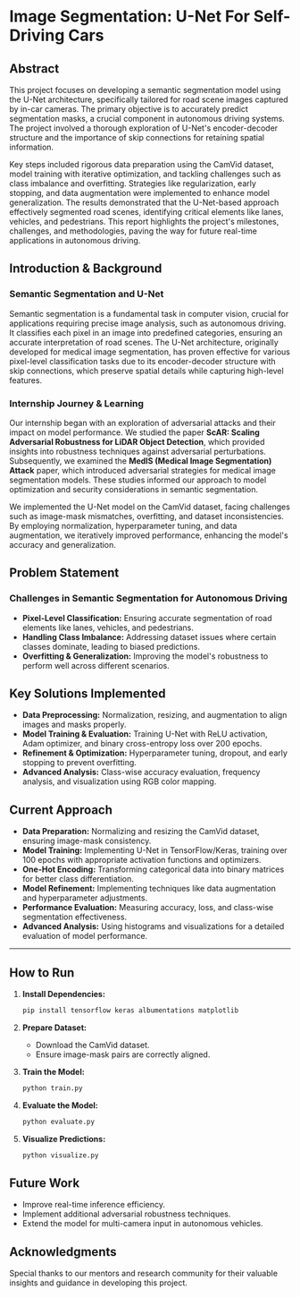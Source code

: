 # Image Segmentation: U-Net For Self-Driving Cars

## Abstract

This project focuses on developing a semantic segmentation model using the U-Net architecture, specifically tailored for road scene images captured by in-car cameras. The primary objective is to accurately predict segmentation masks, a crucial component in autonomous driving systems. The project involved a thorough exploration of U-Net's encoder-decoder structure and the importance of skip connections for retaining spatial information.

Key steps included rigorous data preparation using the CamVid dataset, model training with iterative optimization, and tackling challenges such as class imbalance and overfitting. Strategies like regularization, early stopping, and data augmentation were implemented to enhance model generalization. The results demonstrated that the U-Net-based approach effectively segmented road scenes, identifying critical elements like lanes, vehicles, and pedestrians. This report highlights the project's milestones, challenges, and methodologies, paving the way for future real-time applications in autonomous driving.

## Introduction & Background

### Semantic Segmentation and U-Net

Semantic segmentation is a fundamental task in computer vision, crucial for applications requiring precise image analysis, such as autonomous driving. It classifies each pixel in an image into predefined categories, ensuring an accurate interpretation of road scenes. The U-Net architecture, originally developed for medical image segmentation, has proven effective for various pixel-level classification tasks due to its encoder-decoder structure with skip connections, which preserve spatial details while capturing high-level features.

### Internship Journey & Learning

Our internship began with an exploration of adversarial attacks and their impact on model performance. We studied the paper **ScAR: Scaling Adversarial Robustness for LiDAR Object Detection**, which provided insights into robustness techniques against adversarial perturbations. Subsequently, we examined the **MedIS (Medical Image Segmentation) Attack** paper, which introduced adversarial strategies for medical image segmentation models. These studies informed our approach to model optimization and security considerations in semantic segmentation.

We implemented the U-Net model on the CamVid dataset, facing challenges such as image-mask mismatches, overfitting, and dataset inconsistencies. By employing normalization, hyperparameter tuning, and data augmentation, we iteratively improved performance, enhancing the model's accuracy and generalization.

## Problem Statement

### Challenges in Semantic Segmentation for Autonomous Driving

- **Pixel-Level Classification:** Ensuring accurate segmentation of road elements like lanes, vehicles, and pedestrians.
- **Handling Class Imbalance:** Addressing dataset issues where certain classes dominate, leading to biased predictions.
- **Overfitting & Generalization:** Improving the model's robustness to perform well across different scenarios.

## Key Solutions Implemented

- **Data Preprocessing:** Normalization, resizing, and augmentation to align images and masks properly.
- **Model Training & Evaluation:** Training U-Net with ReLU activation, Adam optimizer, and binary cross-entropy loss over 200 epochs.
- **Refinement & Optimization:** Hyperparameter tuning, dropout, and early stopping to prevent overfitting.
- **Advanced Analysis:** Class-wise accuracy evaluation, frequency analysis, and visualization using RGB color mapping.

## Current Approach

- **Data Preparation:** Normalizing and resizing the CamVid dataset, ensuring image-mask consistency.
- **Model Training:** Implementing U-Net in TensorFlow/Keras, training over 100 epochs with appropriate activation functions and optimizers.
- **One-Hot Encoding:** Transforming categorical data into binary matrices for better class differentiation.
- **Model Refinement:** Implementing techniques like data augmentation and hyperparameter adjustments.
- **Performance Evaluation:** Measuring accuracy, loss, and class-wise segmentation effectiveness.
- **Advanced Analysis:** Using histograms and visualizations for a detailed evaluation of model performance.

---

## How to Run

1. **Install Dependencies:**
   ```bash
   pip install tensorflow keras albumentations matplotlib
   ```

2. **Prepare Dataset:**
   - Download the CamVid dataset.
   - Ensure image-mask pairs are correctly aligned.

3. **Train the Model:**
   ```bash
   python train.py
   ```

4. **Evaluate the Model:**
   ```bash
   python evaluate.py
   ```

5. **Visualize Predictions:**
   ```bash
   python visualize.py
   ```

## Future Work

- Improve real-time inference efficiency.
- Implement additional adversarial robustness techniques.
- Extend the model for multi-camera input in autonomous vehicles.

## Acknowledgments
Special thanks to our mentors and research community for their valuable insights and guidance in developing this project.
